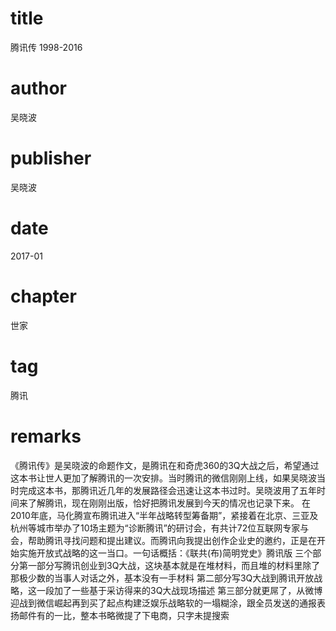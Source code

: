 # title
腾讯传 1998-2016

# author
吴晓波

# publisher
吴晓波

# date
2017-01

# chapter
世家

# tag
腾讯

# remarks
《腾讯传》是吴晓波的命题作文，是腾讯在和奇虎360的3Q大战之后，希望通过这本书让世人更加了解腾讯的一次安排。当时腾讯的微信刚刚上线，如果吴晓波当时完成这本书，那腾讯近几年的发展路径会迅速让这本书过时。吴晓波用了五年时间来了解腾讯，现在刚刚出版，恰好把腾讯发展到今天的情况也记录下来。 在2010年底，马化腾宣布腾讯进入“半年战略转型筹备期”，紧接着在北京、三亚及杭州等城市举办了10场主题为“诊断腾讯”的研讨会，有共计72位互联网专家与会，帮助腾讯寻找问题和提出建议。而腾讯向我提出创作企业史的邀约，正是在开始实施开放式战略的这一当口。一句话概括：《联共(布)简明党史》腾讯版 三个部分第一部分写腾讯创业到3Q大战，这块基本就是在堆材料，而且堆的材料里除了那极少数的当事人对话之外，基本没有一手材料 第二部分写3Q大战到腾讯开放战略，这一段加了一些基于采访得来的3Q大战现场描述 第三部分就更屌了，从微博迎战到微信崛起再到买了起点构建泛娱乐战略软的一塌糊涂，跟全员发送的通报表扬邮件有的一比，整本书略微提了下电商，只字未提搜索


